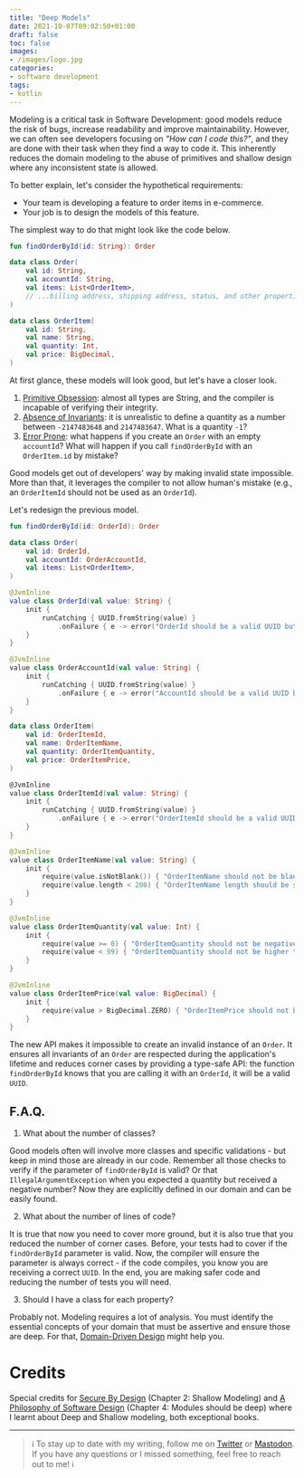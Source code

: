 ```yaml
---
title: "Deep Models"
date: 2021-10-07T09:02:50+01:00
draft: false
toc: false
images:
- /images/logo.jpg
categories:
- software development
tags:
- kotlin
---
```


Modeling is a critical task in Software Development: good models reduce the risk of bugs, increase readability and improve maintainability. However, we can often see developers focusing on *"How can I code this?"*, and they are done with their task when they find a way to code it. This inherently reduces the domain modeling to the abuse of primitives and shallow design where any inconsistent state is allowed.

To better explain, let's consider the hypothetical requirements:
- Your team is developing a feature to order items in e-commerce.
- Your job is to design the models of this feature.

The simplest way to do that might look like the code below.

```kotlin
fun findOrderById(id: String): Order

data class Order(
    val id: String,
    val accountId: String,
    val items: List<OrderItem>,
    // ...billing address, shipping address, status, and other properties.
)

data class OrderItem(
    val id: String,
    val name: String,
    val quantity: Int,
    val price: BigDecimal,
)
```

At first glance, these models will look good, but let's have a closer look.
1. [Primitive Obsession](https://refactoring.guru/smells/primitive-obsession): almost all types are String, and the compiler is incapable of verifying their integrity.
2. [Absence of Invariants](https://medium.com/code-design/invariants-in-code-design-557c7864a047): it is unrealistic to define a quantity as a number between `-2147483648` and `2147483647`. What is a quantity `-1`?
3. [Error Prone](https://www.youtube.com/watch?v=t3DBzaeid74): what happens if you create an `Order` with an empty `accountId`? What will happen if you call `findOrderById` with an `OrderItem.id` by mistake?

Good models get out of developers' way by making invalid state impossible. More than that, it leverages the compiler to not allow human's mistake (e.g., an `OrderItemId` should not be used as an `OrderId`).

Let's redesign the previous model.

```kotlin
fun findOrderById(id: OrderId): Order

data class Order(
    val id: OrderId,
    val accountId: OrderAccountId,
    val items: List<OrderItem>,
)

@JvmInline
value class OrderId(val value: String) {
    init {
        runCatching { UUID.fromString(value) }
            .onFailure { e -> error("OrderId should be a valid UUID but found: $value.") }
    }
}

@JvmInline
value class OrderAccountId(val value: String) {
    init {
        runCatching { UUID.fromString(value) }
            .onFailure { e -> error("AccountId should be a valid UUID but found: $value.") }
    }
}

data class OrderItem(
    val id: OrderItemId,
    val name: OrderItemName,
    val quantity: OrderItemQuantity,
    val price: OrderItemPrice,
)

@JvmInline
value class OrderItemId(val value: String) {
    init {
        runCatching { UUID.fromString(value) }
            .onFailure { e -> error("OrderItemId should be a valid UUID but found: $value.") }
    }
}

@JvmInline
value class OrderItemName(val value: String) {
    init {
        require(value.isNotBlank()) { "OrderItemName should not be blank." }
        require(value.length < 200) { "OrderItemName length should be smaller than 200 but found: ${value.length} with content: $value."}
    }
}

@JvmInline
value class OrderItemQuantity(val value: Int) {
    init {
        require(value >= 0) { "OrderItemQuantity should not be negative but found: $value." }
        require(value < 99) { "OrderItemQuantity should not be higher than 99 but found: $value." }
    }
}

@JvmInline
value class OrderItemPrice(val value: BigDecimal) {
    init {
        require(value > BigDecimal.ZERO) { "OrderItemPrice should not be negative but found: $value." }
    }
}
```

The new API makes it impossible to create an invalid instance of an `Order`. It ensures all invariants of an `Order` are respected during the application's lifetime and reduces corner cases by providing a type-safe API: the function `findOrderById` knows that you are calling it with an `OrderId`, it will be a valid `UUID`.

## F.A.Q.

1. What about the number of classes?

Good models often will involve more classes and specific validations - but keep in mind those are already in our code. Remember all those checks to verify if the parameter of `findOrderById` is valid? Or that `IllegalArgumentException` when you expected a quantity but received a negative number? Now they are explicitly defined in our domain and can be easily found.

2. What about the number of lines of code?

It is true that now you need to cover more ground, but it is also true that you reduced the number of corner cases. Before, your tests had to cover if the `findOrderById` parameter is valid. Now, the compiler will ensure the parameter is always correct - if the code compiles, you know you are receiving a correct `UUID`. In the end, you are making safer code and reducing the number of tests you will need.

3. Should I have a class for each property?

Probably not. Modeling requires a lot of analysis. You must identify the essential concepts of your domain that must be assertive and ensure those are deep. For that, [Domain-Driven Design](https://martinfowler.com/bliki/DomainDrivenDesign.html) might help you.

# Credits

Special credits for [Secure By Design](https://www.manning.com/books/secure-by-design) (Chapter 2: Shallow Modeling) and [A Philosophy of Software Design](https://www.amazon.de/-/en/John-Ousterhout/dp/1732102201) (Chapter 4: Modules should be deep) where I learnt about Deep and Shallow modeling, both exceptional books.

---

> ℹ️ To stay up to date with my writing, follow me on [Twitter](https://twitter.com/marcellogalhard) or [Mastodon](http://androiddev.social/@mg). If you have any questions or I missed something, feel free to reach out to me! ℹ️
